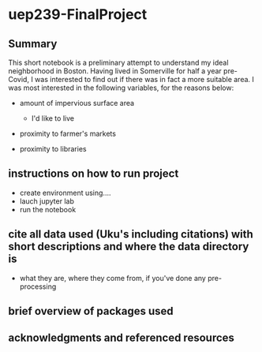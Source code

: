 # uep239-FinalProject

## Summary

This short notebook is a preliminary attempt to understand my ideal neighborhood in Boston. Having lived in Somerville 
for half a year pre-Covid, I was interested to find out if there was in fact a more suitable area. I was most interested 
in the following variables, for the reasons below:  

- amount of impervious surface area
    - I'd like to live
- proximity to farmer's markets

- proximity to libraries



## instructions on how to run project
- create environment using....
- lauch jupyter lab
- run the notebook

## cite all data used (Uku's including citations) with short descriptions and where the data directory is
- what they are, where they come from, if you've done any pre-processing


## brief overview of packages used

## acknowledgments and referenced resources